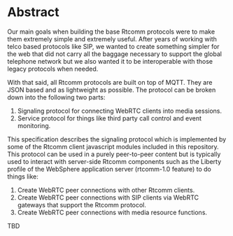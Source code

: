 # Abstract
Our main goals when building the base Rtcomm protocols were to make them extremely simple and extremely useful. After years of working with telco based protocols like SIP, we wanted to create something simpler for the web that did not carry all the baggage necessary to support the global telephone network but we also wanted it to be interoperable with those legacy protocols when needed.

With that said, all Rtcomm protocols are built on top of MQTT. They are JSON based and as lightweight as possible. The protocol can be broken down into the following two parts:

1. Signaling protocol for connecting WebRTC clients into media sessions.
2. Service protocol for things like third party call control and event monitoring.

This specification describes the signaling protocol which is implemented by some of the Rtcomm client javascript modules included in this repository. This protocol can be used in a purely peer-to-peer content but is typically used to interact with server-side Rtcomm components such as the Liberty profile of the WebSphere application server (rtcomm-1.0 feature) to do things like:

1. Create WebRTC peer connections with other Rtcomm clients.
2. Create WebRTC peer connections with SIP clients via WebRTC gateways that support the Rtcomm protocol.
3. Create WebRTC peer connections with media resource functions.

TBD

